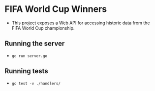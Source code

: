# FIFA World Cup Winners
- This project exposes a Web API for accessing historic data from the FIFA World Cup championship.

## Running the server
- `go run server.go`

## Running tests
- `go test -v ./handlers/`